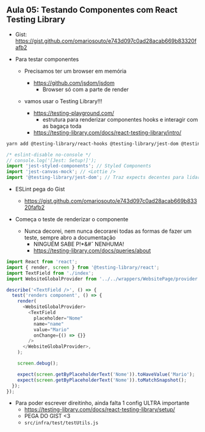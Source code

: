 ## Aula 05: Testando Componentes com React Testing Library

- Gist: https://gist.github.com/omariosouto/e743d097c0ad28acab669b83320fafb2

- Para testar componentes
  - Precisamos ter um browser em memória
    - https://github.com/jsdom/jsdom
      - Browser só com a parte de render

  - vamos usar o Testing Library!!!
    - https://testing-playground.com/ 
      - estrutura para renderizar componentes hooks e interagir com as bagaça toda
    - https://testing-library.com/docs/react-testing-library/intro/

```sh
yarn add @testing-library/react-hooks @testing-library/jest-dom @testing-library/react jest-styled-components jest-canvas-mock eslint-plugin-jest --dev
```

```js
/* eslint-disable no-console */
// console.log('[Jest: Setup!]');
import 'jest-styled-components'; // Styled Components
import 'jest-canvas-mock'; // <Lottie />
import '@testing-library/jest-dom'; // Traz expects decentes para lidar com styles e outras coisas do HTML
```

- ESLint pega do Gist
  - https://gist.github.com/omariosouto/e743d097c0ad28acab669b83320fafb2

- Começa o teste de renderizar o componente
  - Nunca decorei, nem nunca decorarei todas as formas de fazer um teste, sempre abro a documentação
    - NINGUÉM SABE P!*&#ˆ NENHUMA!
    - https://testing-library.com/docs/queries/about
```js
import React from 'react';
import { render, screen } from '@testing-library/react';
import TextField from './index';
import WebsiteGlobalProvider from '../../wrappers/WebsitePage/provider';

describe('<TextField />', () => {
  test('renders component', () => {
    render(
      <WebsiteGlobalProvider>
        <TextField
          placeholder="Nome"
          name="name"
          value="Mario"
          onChange={() => {}}
        />
      </WebsiteGlobalProvider>,
    );

    screen.debug();

    expect(screen.getByPlaceholderText('Nome')).toHaveValue('Mario');
    expect(screen.getByPlaceholderText('Nome')).toMatchSnapshot();
  });
});
```

- Para poder escrever direitinho, ainda falta 1 config ULTRA importante
  - https://testing-library.com/docs/react-testing-library/setup/
  - PEGA DO GIST <3
  - `src/infra/test/testUtils.js`